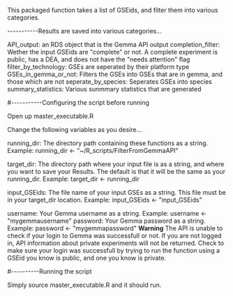 This packaged function takes a list of GSEids, and filter them into various categories.



-----------Results are saved into various categories...

API_output: an RDS object that is the Gemma API output
completion_filter: Wether the input GSEids are "complete" or not. A complete experiment is public, has a DEA, and does not have the "needs attention" flag
filter_by_technology: GSEs are seperated by their platform type
GSEs_in_gemma_or_not: Filters the GSEs into GSEs that are in gemma, and those which are not
seperate_by_species: Seperates GSEs into species
summary_statistics: Various sunmmary statistics that are generated


#-----------Configuring the script before running

Open up master_executable.R

Change the following variables as you desire...


running_dir: The directory path containing these functions as a string. Example: running_dir <- "~/R_scripts/FilterFromGemmaAPI"

target_dir: The directory path where your input file is as a string, and where you want to save your Results. 
            The default is that it will be the same as your running_dir. Example: target_dir <- running_dir
            
input_GSEids: The file name of your input GSEs as a string. This file must be in your target_dir location. Example: input_GSEids <- "input_GSEids"

username: Your Gemma username as a string. Example: username <- "mygemmausername"
password: Your Gemma password as a string. Example: password <- "mygemmapassword"
**Warning** The API is unable to check if your login to Gemma was successfull or not. If you are not logged in, API information about private experiments will not be returned. Check to make sure your login was successfull by trying to run the function using a GSEid you know is public, and one you know is private.

#----------Running the script

Simply source master_executable.R and it should run.



